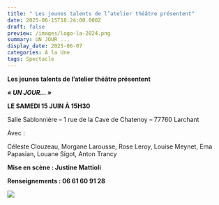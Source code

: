 ```yaml
---
title: " Les jeunes talents de l’atelier théâtre présentent"
date: 2025-06-15T18:24:00.000Z
draft: false
preview: /images/logo-la-2024.png
summary: UN JOUR ...
display_date: 2025-06-07
categories: A la Une
tags: Spectacle
---
```

**Les jeunes talents de l’atelier théâtre présentent**

***« UN JOUR... »***

**LE SAMEDI 15 JUIN À 15H30**

Salle Sablonnière – 1 rue de la Cave de Chatenoy – 77760 Larchant

Avec :

Céleste Clouzeau, Morgane Larousse, Rose Leroy, Louise Meynet, Ema Papasian, Louane Sigot, Anton Trancy

**Mise en scène : Justine Mattioli**

**Renseignements : 06 61 60 91 28**

![](/images/logo-la-2024.png)

[](/pdf/inscription_stage_theatre_2025.pdf)

